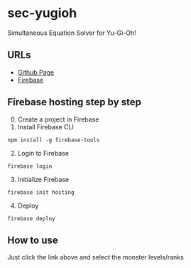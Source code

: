 # sec-yugioh
Simultaneous Equation Solver for Yu-Gi-Oh!
## URLs
- [Github Page](https://cnydo.github.io/sec-yugioh/)
- [Firebase](https://simultaneous-equation-cannon.web.app/)
## Firebase hosting step by step
0. Create a project in Firebase
1. Install Firebase CLI
```
npm install -g firebase-tools
```
2. Login to Firebase
```
firebase login
```
3. Initialize Firebase
```
firebase init hosting
```
4. Deploy
```
firebase deploy
```
## How to use
Just click the link above and select the monster levels/ranks


